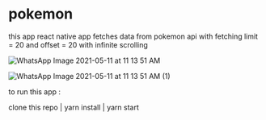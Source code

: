 # pokemon

this app react native app fetches data from pokemon api with fetching limit = 20 and offset = 20 with infinite scrolling

![WhatsApp Image 2021-05-11 at 11 13 51 AM](https://user-images.githubusercontent.com/50707709/117764446-1be13480-b24a-11eb-80f7-15cf2e9d3c25.jpeg)


![WhatsApp Image 2021-05-11 at 11 13 51 AM (1)](https://user-images.githubusercontent.com/50707709/117764454-20a5e880-b24a-11eb-9e07-c5e414e5d735.jpeg)


to run this app :

clone this repo | 
yarn install | 
yarn start
